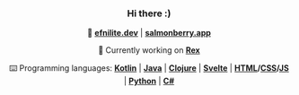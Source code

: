 <div align="center">

### Hi there :)

🌃 **[efnilite.dev](https://efnilite.dev/)** | **[salmonberry.app](https://salmonberry.app)**

🔭 Currently working on **[Rex](https://github.com/Efnilite/rex)**
  
⌨️ Programming languages: **[Kotlin](https://github.com/Efnilite/rex)** | **[Java](https://github.com/Efnilite/Walk-in-the-Park)** | **[Clojure](https://github.com/Efnilite/games)** | **[Svelte](https://salmonberry.app)** | **[HTML](https://efnilite.dev/projects/ip/visualizer)/[CSS](https://reject.efnilite.dev)/[JS](https://github.com/Efnilite/reject)** | **[Python](https://github.com/Efnilite/edge-detection)** | **[C#](https://github.com/Efnilite/2io75-es/tree/unity-snapshot)**

</div>
